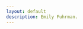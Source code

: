 ```yaml
---
layout: default
description: Emily Fuhrman.
---
```

<div id='chart'></div>
<link href='css/vis-index.css' rel='stylesheet' type='text/css' />

<script>
var JEKYLL_POSTS = [];
{% for post in site.posts %}
	JEKYLL_POSTS.push({
		num: 	 "{{ post.num }}",
		cat: 	 "{{ post.cat }}",
		title: 	 "{{ post.title }}",
		path: 	 "{{ post.path }}",
		tier_01: "{{ post.tier_01 }}",
		tier_02: "{{ post.tier_02 }}"
	});
{% endfor %}
</script>
<script src='js/vis_index.js' type='text/javascript'></script>

<div class='dekor index'></div>